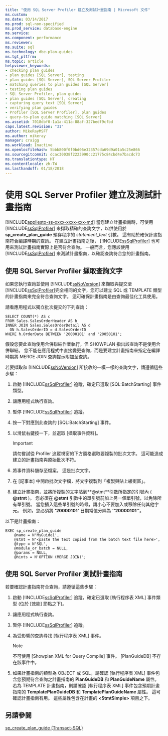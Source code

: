 ```yaml
---
title: "使用 SQL Server Profiler 建立及測試計畫指南 | Microsoft 文件"
ms.custom: 
ms.date: 03/14/2017
ms.prod: sql-non-specified
ms.prod_service: database-engine
ms.service: 
ms.component: performance
ms.reviewer: 
ms.suite: sql
ms.technology: dbe-plan-guides
ms.tgt_pltfrm: 
ms.topic: article
helpviewer_keywords:
- checking plan guides
- plan guides [SQL Server], testing
- plan guides [SQL Server], SQL Server Profiler
- matching queries to plan guides [SQL Server]
- testing plan guides
- SQL Server Profiler, plan guides
- plan guides [SQL Server], creating
- capturing query text [SQL Server]
- verifying plan guides
- Profiler [SQL Server Profiler], plan guides
- query-to-plan guide matching [SQL Server]
ms.assetid: 7018dbf0-1a1a-411a-88af-327bedf9cfbd
caps.latest.revision: "31"
author: MikeRayMSFT
ms.author: mikeray
manager: craigg
ms.workload: Inactive
ms.openlocfilehash: 5bbb800f0f0bd06e32357cda69d9a01a5c25e866
ms.sourcegitcommit: dcac30038f2223990cc21775c84cbd4e7bacdc73
ms.translationtype: HT
ms.contentlocale: zh-TW
ms.lasthandoff: 01/18/2018
---
```

# <a name="use-sql-server-profiler-to-create-and-test-plan-guides"></a>使用 SQL Server Profiler 建立及測試計畫指南
[!INCLUDE[appliesto-ss-xxxx-xxxx-xxx-md](../../includes/appliesto-ss-xxxx-xxxx-xxx-md.md)] 當您建立計畫指南時，可使用 [!INCLUDE[ssSqlProfiler](../../includes/sssqlprofiler-md.md)] 來擷取精確的查詢文字，以供使用於 **sp_create_plan_guide** 預存程序的 *statement_text* 引數。 這有助於確保計畫指南符合編譯時期的查詢。 在建立計畫指南之後， [!INCLUDE[ssSqlProfiler](../../includes/sssqlprofiler-md.md)] 也可用來測試計畫指南實際上是否符合查詢。 一般而言，您應該使用 [!INCLUDE[ssSqlProfiler](../../includes/sssqlprofiler-md.md)] 來測試計畫指南，以確認查詢符合您的計畫指南。  
  
## <a name="capturing-query-text-by-using-sql-server-profiler"></a>使用 SQL Server Profiler 擷取查詢文字  
 如果您執行查詢並使用 [!INCLUDE[ssNoVersion](../../includes/ssnoversion-md.md)] 來擷取與提交至 [!INCLUDE[ssSqlProfiler](../../includes/sssqlprofiler-md.md)]完全相同的文字，您可以建立 SQL 或 TEMPLATE 類型的計畫指南來完全符合查詢文字。 這可確保計畫指南是由查詢最佳化工具使用。  
  
 請看應用程式以獨立批次提交的下列查詢：  
  
```  
SELECT COUNT(*) AS c  
FROM Sales.SalesOrderHeader AS h  
INNER JOIN Sales.SalesOrderDetail AS d  
  ON h.SalesOrderID = d.SalesOrderID  
WHERE h.OrderDate BETWEEN '20000101' and '20050101';  
```  
  
 假設您要此查詢使用合併聯結作業執行，但 SHOWPLAN 指出該查詢不是使用合併聯結。 您不能在應用程式中直接變更查詢，而是要建立計畫指南來指定在編譯時期將 MERGE JOIN 查詢提示附加至查詢。  
  
 若要擷取和 [!INCLUDE[ssNoVersion](../../includes/ssnoversion-md.md)] 所接收的一模一樣的查詢文字，請遵循這些步驟：  
  
1.  啟動 [!INCLUDE[ssSqlProfiler](../../includes/sssqlprofiler-md.md)] 追蹤，確定已選取 [SQL:BatchStarting] 事件類型。  
  
2.  讓應用程式執行查詢。  
  
3.  暫停 [!INCLUDE[ssSqlProfiler](../../includes/sssqlprofiler-md.md)] 追蹤。  
  
4.  按一下對應到此查詢的 [SQL:BatchStarting] 事件。  
  
5.  以滑鼠右鍵按一下，並選取 [擷取事件資料]。  
  
    > [!IMPORTANT]  
    >  請勿嘗試從 Profiler 追蹤視窗的下方窗格選取要複製的批次文字。 這可能造成建立的計畫指南與原始批次不符。  
  
6.  將事件資料儲存至檔案。 這是批次文字。  
  
7.  在 [記事本] 中開啟批次文字檔，將文字複製到「複製與貼上緩衝區」。  
  
8.  建立計畫指南，並將所複製的文字貼到**@stmt**引數所指定的引號內 ( **@stmt** )。 您必須在 **@stmt** 引數中的單引號前加上另一個單引號，以免除所有單引號。 當您插入這些單引號的時候，請小心不要加入或移除任何其他字元。 例如，您必須將 **'**20000101**'** 日期常值分隔為 **''**20000101**''**。  
  
 以下是計畫指南：  
  
```  
EXEC sp_create_plan_guide   
    @name = N'MyGuide1',  
    @stmt = N'<paste the text copied from the batch text file here>',  
    @type = N'SQL',  
    @module_or_batch = NULL,  
    @params = NULL,  
    @hints = N'OPTION (MERGE JOIN)';  
```  
  
## <a name="testing-plan-guides-by-using-sql-server-profiler"></a>使用 SQL Server Profiler 測試計畫指南  
 若要確認計畫指南符合查詢，請遵循這些步驟：  
  
1.  啟動 [!INCLUDE[ssSqlProfiler](../../includes/sssqlprofiler-md.md)] 追蹤，確定已選取 [執行程序表 XML] 事件類型 (位於 [效能] 節點之下)。  
  
2.  讓應用程式執行查詢。  
  
3.  暫停 [!INCLUDE[ssSqlProfiler](../../includes/sssqlprofiler-md.md)] 追蹤。  
  
4.  為受影響的查詢尋找 [執行程序表 XML] 事件。  
  
    > [!NOTE]  
    >  不可使用 [Showplan XML for Query Compile] 事件。 [PlanGuideDB] 不存在該事件中。  
  
5.  如果計畫指南的類型為 OBJECT 或 SQL，請確認 [執行程序表 XML] 事件包含您預期符合查詢之計畫指南的 **PlanGuideDB** 和 **PlanGuideName** 屬性。 若為 TEMPLATE 計畫指南，則請確認 [執行程序表 XML] 事件包含預期計畫指南的 **TemplatePlanGuideDB** 和 **TemplatePlanGuideName** 屬性。 這可確認計畫指南有用。 這些屬性包含在計畫的 **\<StmtSimple>** 項目之下。  
  
## <a name="see-also"></a>另請參閱  
 [sp_create_plan_guide &#40;Transact-SQL&#41;](../../relational-databases/system-stored-procedures/sp-create-plan-guide-transact-sql.md)  
  
  
